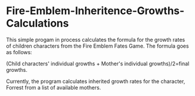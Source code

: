 # Fire-Emblem-Inheritence-Growths-Calculations
This simple progam in process calculates the formula for the growth rates of children characters from the Fire Emblem Fates Game.
The formula goes as follows:

(Child characters' individual growths + Mother's individual growths)/2=final growths.

Currently, the program calculates inherited growth rates for the character, Forrest from a list of available mothers. 
